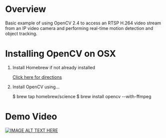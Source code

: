 # Overview

Basic example of using OpenCV 2.4 to access an RTSP H.264 video stream from an IP video camera and performing real-time motion detection and object tracking.

# Installing OpenCV on OSX

1. Install Homebrew if not already installed

   [Click here for directions](http://brew.sh/)

2. Install OpenCV using...

   $ brew tap homebrew/science
   $ brew install opencv --with-ffmpeg

# Demo Video

[![IMAGE ALT TEXT HERE](http://img.youtube.com/vi/uOWWz_5TU30/0.jpg)](http://www.youtube.com/watch?v=uOWWz_5TU30)

